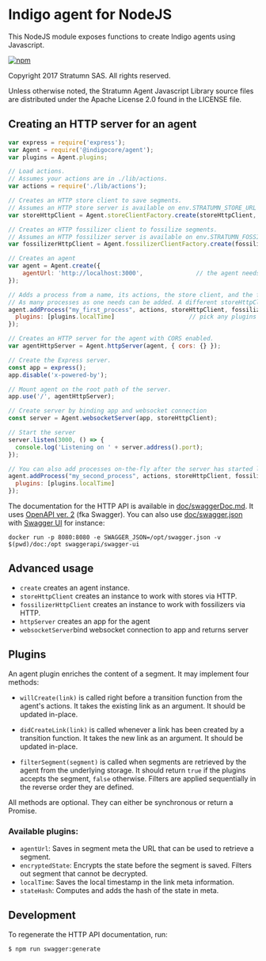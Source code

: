 # Indigo agent for NodeJS

This NodeJS module exposes functions to create Indigo agents using Javascript.

[![npm](https://img.shields.io/npm/v/@indigocore/agent.svg)](https://www.npmjs.com/package/@indigocore/agent)

Copyright 2017 Stratumn SAS. All rights reserved.

Unless otherwise noted, the Stratumn Agent Javascript Library source files are distributed under the Apache License 2.0 found in the LICENSE file.

## Creating an HTTP server for an agent

```javascript
var express = require('express');
var Agent = require('@indigocore/agent');
var plugins = Agent.plugins;

// Load actions.
// Assumes your actions are in ./lib/actions.
var actions = require('./lib/actions');

// Creates an HTTP store client to save segments.
// Assumes an HTTP store server is available on env.STRATUMN_STORE_URL or http://store:5000.
var storeHttpClient = Agent.storeClientFactory.create(storeHttpClient, process.env.STRATUMN_STORE_URL || 'http://store:5000');

// Creates an HTTP fossilizer client to fossilize segments.
// Assumes an HTTP fossilizer server is available on env.STRATUMN_FOSSILIZER_URL or http://fossilizer:6000.
var fossilizerHttpClient = Agent.fossilizerClientFactory.create(fossilizerHttpClient, process.env.STRATUMN_FOSSILIZER_URL || 'http://fossilizer:6000');

// Creates an agent
var agent = Agent.create({
    agentUrl: 'http://localhost:3000',               // the agent needs to know its root URL,·
});

// Adds a process from a name, its actions, the store client, and the fossilizer client.
// As many processes as one needs can be added. A different storeHttpClient and fossilizerHttpClient may be used.
agent.addProcess("my_first_process", actions, storeHttpClient, fossilizerHttpClient, {
  plugins: [plugins.localTime]                     // pick any plugins from src/plugins or develop your own - order matters
});

// Creates an HTTP server for the agent with CORS enabled.
var agentHttpServer = Agent.httpServer(agent, { cors: {} });

// Create the Express server.
const app = express();
app.disable('x-powered-by');

// Mount agent on the root path of the server.
app.use('/', agentHttpServer);

// Create server by binding app and websocket connection
const server = Agent.websocketServer(app, storeHttpClient);

// Start the server
server.listen(3000, () => {
  console.log('Listening on ' + server.address().port);
});

// You can also add processes on-the-fly after the server has started listening
agent.addProcess("my_second_process", actions, storeHttpClient, fossilizerHttpClient, {
  plugins: [plugins.localTime]
});
```

The documentation for the HTTP API is available in [doc/swaggerDoc.md](doc/swaggerDoc.md). It uses [OpenAPI ver. 2](https://github.com/OAI/OpenAPI-Specification/blob/master/versions/2.0.md) (fka Swagger). You can also use [doc/swagger.json](doc/swagger.json) with [Swagger UI](https://swagger.io/swagger-ui/) for instance:

```
docker run -p 8080:8080 -e SWAGGER_JSON=/opt/swagger.json -v $(pwd)/doc:/opt swaggerapi/swagger-ui
```

## Advanced usage

- `create` creates an agent instance.
- `storeHttpClient` creates an instance to work with stores via HTTP.
- `fossilizerHttpClient` creates an instance to work with fossilizers via HTTP.
- `httpServer` creates an app for the agent
- `websocketServer`bind websocket connection to app and returns server

## Plugins

An agent plugin enriches the content of a segment. It may implement four methods:

- `willCreate(link)`
is called right before a transition function from the agent's actions. It takes the existing link as an argument. It should be updated in-place.

- `didCreateLink(link)`
is called whenever a link has been created by a transition function. It takes the new link as an argument. It should be updated in-place.

- `filterSegment(segment)`
is called when segments are retrieved by the agent from the underlying storage. It should return `true` if the plugins accepts the segment, `false` otherwise.
Filters are applied sequentially in the reverse order they are defined.

All methods are optional. They can either be synchronous or return a Promise.

### Available plugins:

- `agentUrl`: Saves in segment meta the URL that can be used to retrieve a segment.
- `encryptedState`: Encrypts the state before the segment is saved. Filters out segment that cannot be decrypted.
- `localTime`: Saves the local timestamp in the link meta information.
- `stateHash`: Computes and adds the hash of the state in meta.

## Development

To regenerate the HTTP API documentation, run:

```
$ npm run swagger:generate
```
